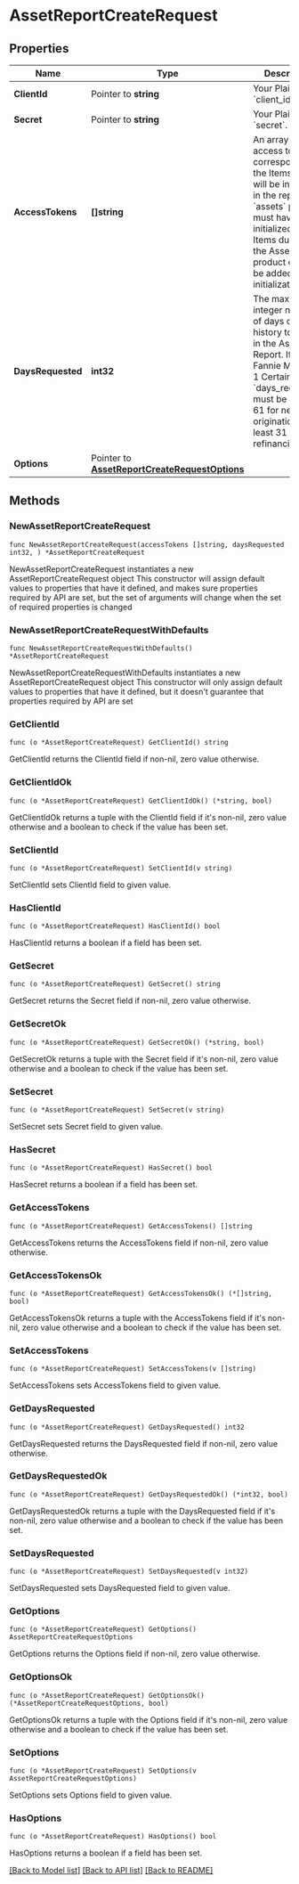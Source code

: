 # AssetReportCreateRequest

## Properties

Name | Type | Description | Notes
------------ | ------------- | ------------- | -------------
**ClientId** | Pointer to **string** | Your Plaid API &#x60;client_id&#x60;. | [optional] 
**Secret** | Pointer to **string** | Your Plaid API &#x60;secret&#x60;. | [optional] 
**AccessTokens** | **[]string** | An array of access tokens corresponding to the Items that will be included in the report. The &#x60;assets&#x60; product must have been initialized for the Items during link; the Assets product cannot be added after initialization. | 
**DaysRequested** | **int32** | The maximum integer number of days of history to include in the Asset Report. If using Fannie Mae Day 1 Certainty, &#x60;days_requested&#x60; must be at least 61 for new originations or at least 31 for refinancings. | 
**Options** | Pointer to [**AssetReportCreateRequestOptions**](AssetReportCreateRequestOptions.md) |  | [optional] 

## Methods

### NewAssetReportCreateRequest

`func NewAssetReportCreateRequest(accessTokens []string, daysRequested int32, ) *AssetReportCreateRequest`

NewAssetReportCreateRequest instantiates a new AssetReportCreateRequest object
This constructor will assign default values to properties that have it defined,
and makes sure properties required by API are set, but the set of arguments
will change when the set of required properties is changed

### NewAssetReportCreateRequestWithDefaults

`func NewAssetReportCreateRequestWithDefaults() *AssetReportCreateRequest`

NewAssetReportCreateRequestWithDefaults instantiates a new AssetReportCreateRequest object
This constructor will only assign default values to properties that have it defined,
but it doesn't guarantee that properties required by API are set

### GetClientId

`func (o *AssetReportCreateRequest) GetClientId() string`

GetClientId returns the ClientId field if non-nil, zero value otherwise.

### GetClientIdOk

`func (o *AssetReportCreateRequest) GetClientIdOk() (*string, bool)`

GetClientIdOk returns a tuple with the ClientId field if it's non-nil, zero value otherwise
and a boolean to check if the value has been set.

### SetClientId

`func (o *AssetReportCreateRequest) SetClientId(v string)`

SetClientId sets ClientId field to given value.

### HasClientId

`func (o *AssetReportCreateRequest) HasClientId() bool`

HasClientId returns a boolean if a field has been set.

### GetSecret

`func (o *AssetReportCreateRequest) GetSecret() string`

GetSecret returns the Secret field if non-nil, zero value otherwise.

### GetSecretOk

`func (o *AssetReportCreateRequest) GetSecretOk() (*string, bool)`

GetSecretOk returns a tuple with the Secret field if it's non-nil, zero value otherwise
and a boolean to check if the value has been set.

### SetSecret

`func (o *AssetReportCreateRequest) SetSecret(v string)`

SetSecret sets Secret field to given value.

### HasSecret

`func (o *AssetReportCreateRequest) HasSecret() bool`

HasSecret returns a boolean if a field has been set.

### GetAccessTokens

`func (o *AssetReportCreateRequest) GetAccessTokens() []string`

GetAccessTokens returns the AccessTokens field if non-nil, zero value otherwise.

### GetAccessTokensOk

`func (o *AssetReportCreateRequest) GetAccessTokensOk() (*[]string, bool)`

GetAccessTokensOk returns a tuple with the AccessTokens field if it's non-nil, zero value otherwise
and a boolean to check if the value has been set.

### SetAccessTokens

`func (o *AssetReportCreateRequest) SetAccessTokens(v []string)`

SetAccessTokens sets AccessTokens field to given value.


### GetDaysRequested

`func (o *AssetReportCreateRequest) GetDaysRequested() int32`

GetDaysRequested returns the DaysRequested field if non-nil, zero value otherwise.

### GetDaysRequestedOk

`func (o *AssetReportCreateRequest) GetDaysRequestedOk() (*int32, bool)`

GetDaysRequestedOk returns a tuple with the DaysRequested field if it's non-nil, zero value otherwise
and a boolean to check if the value has been set.

### SetDaysRequested

`func (o *AssetReportCreateRequest) SetDaysRequested(v int32)`

SetDaysRequested sets DaysRequested field to given value.


### GetOptions

`func (o *AssetReportCreateRequest) GetOptions() AssetReportCreateRequestOptions`

GetOptions returns the Options field if non-nil, zero value otherwise.

### GetOptionsOk

`func (o *AssetReportCreateRequest) GetOptionsOk() (*AssetReportCreateRequestOptions, bool)`

GetOptionsOk returns a tuple with the Options field if it's non-nil, zero value otherwise
and a boolean to check if the value has been set.

### SetOptions

`func (o *AssetReportCreateRequest) SetOptions(v AssetReportCreateRequestOptions)`

SetOptions sets Options field to given value.

### HasOptions

`func (o *AssetReportCreateRequest) HasOptions() bool`

HasOptions returns a boolean if a field has been set.


[[Back to Model list]](../README.md#documentation-for-models) [[Back to API list]](../README.md#documentation-for-api-endpoints) [[Back to README]](../README.md)


